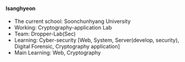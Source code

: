 #### Isanghyeon

- The current school: Soonchunhyang University
- Working: Cryptography-application Lab 
- Team: Dropper-Lab(Sec)
- Learning: Cyber-security [Web, System, Server(develop, security), Digital Forensic, Cryptography application]
- Main Learning: Web, Cryptography

<!--
**isanghyeon/isanghyeon** is a ✨ _special_ ✨ repository because its `README.md` (this file) appears on your GitHub profile.

Here are some ideas to get you started:

- 🔭 I’m currently working on ...
- 🌱 I’m currently learning ...
- 👯 I’m looking to collaborate on ...
- 🤔 I’m looking for help with ...
- 💬 Ask me about ...
- 📫 How to reach me: ...
- 😄 Pronouns: ...
- ⚡ Fun fact: ...
-->
